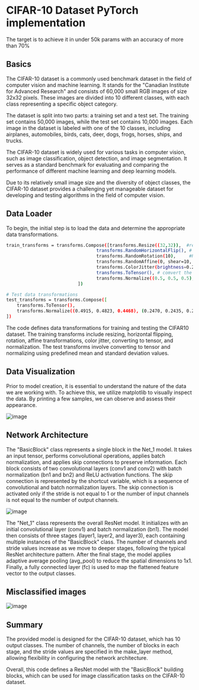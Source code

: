 # CIFAR-10 Dataset PyTorch implementation
The target is to achieve it in under 50k params with an accuracy of more than 70%
## Basics
The CIFAR-10 dataset is a commonly used benchmark dataset in the field of computer vision and machine learning. It stands for the "Canadian Institute for Advanced Research" and consists of 60,000 small RGB images of size 32x32 pixels. These images are divided into 10 different classes, with each class representing a specific object category.

The dataset is split into two parts: a training set and a test set. The training set contains 50,000 images, while the test set contains 10,000 images. Each image in the dataset is labeled with one of the 10 classes, including airplanes, automobiles, birds, cats, deer, dogs, frogs, horses, ships, and trucks.

The CIFAR-10 dataset is widely used for various tasks in computer vision, such as image classification, object detection, and image segmentation. It serves as a standard benchmark for evaluating and comparing the performance of different machine learning and deep learning models.

Due to its relatively small image size and the diversity of object classes, the CIFAR-10 dataset provides a challenging yet manageable dataset for developing and testing algorithms in the field of computer vision.
## Data Loader
To begin, the initial step is to load the data and determine the appropriate data transformations.
```bash
train_transforms = transforms.Compose([transforms.Resize((32,32)),  #resises the image so it can be perfect for our model.
                                  transforms.RandomHorizontalFlip(), # FLips the image w.r.t horizontal axis
                                  transforms.RandomRotation(10),     #Rotates the image to a specified angel
                                  transforms.RandomAffine(0, shear=10, scale=(0.8,1.2)), #Performs actions like zooms, change shear angles.
                                  transforms.ColorJitter(brightness=0.2, contrast=0.2, saturation=0.2), # Set the color params
                                  transforms.ToTensor(), # comvert the image to tensor so that it can work with torch
                                  transforms.Normalize((0.5, 0.5, 0.5), (0.5, 0.5, 0.5)) #Normalize all the images
                           ])

# Test data transformations
test_transforms = transforms.Compose([
    transforms.ToTensor(),
    transforms.Normalize((0.4915, 0.4823, 0.4468), (0.2470, 0.2435, 0.2616))  # keep same as train
])
```
The code defines data transformations for training and testing the CIFAR10 dataset. The training transforms include resizing, horizontal flipping, rotation, affine transformations, color jitter, converting to tensor, and normalization. The test transforms involve converting to tensor and normalizing using predefined mean and standard deviation values.
## Data Visualization
Prior to model creation, it is essential to understand the nature of the data we are working with. To achieve this, we utilize matplotlib to visually inspect the data. By printing a few samples, we can observe and assess their appearance.

![image](https://github.com/Paurnima-Chavan/cifar-s8/assets/25608455/4cbdb9ee-820b-4118-b865-f3dd9e8bffc9)
## Network Architecture
The "BasicBlock" class represents a single block in the Net_1 model. 
It takes an input tensor, performs convolutional operations, applies batch normalization, and applies skip connections to preserve information. 
Each block consists of two convolutional layers (conv1 and conv2) with batch normalization (bn1 and bn2) and ReLU activation functions. 
The skip connection is represented by the shortcut variable, which is a sequence of convolutional and batch normalization layers. The skip connection is activated only if the stride is not equal to 1 or the number of input channels is not equal to the number of output channels.

![image](https://github.com/Paurnima-Chavan/cifar-s8/assets/25608455/8407a443-b82c-4af8-bd85-5447e69db901)

The "Net_1" class represents the overall ResNet model. It initializes with an initial convolutional layer (conv1) and batch normalization (bn1). The model then consists of three stages (layer1, layer2, and layer3), each containing multiple instances of the "BasicBlock" class. The number of channels and stride values increase as we move to deeper stages, following the typical ResNet architecture pattern. After the final stage, the model applies adaptive average pooling (avg_pool) to reduce the spatial dimensions to 1x1. Finally, a fully connected layer (fc) is used to map the flattened feature vector to the output classes.

## Misclassified images

![image](https://github.com/Paurnima-Chavan/cifar-s8/assets/25608455/9f6daf77-b05c-4e45-b59d-b602b38941d5)

## Summary
The provided model is designed for the CIFAR-10 dataset, which has 10 output classes. The number of channels, the number of blocks in each stage, and the stride values are specified in the make_layer method, allowing flexibility in configuring the network architecture.

Overall, this code defines a ResNet model with the "BasicBlock" building blocks, which can be used for image classification tasks on the CIFAR-10 dataset.
